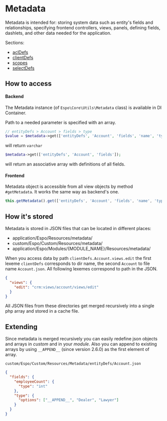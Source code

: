 # Metadata

Metadata is intended for: storing system data such as entity's fields and relationships, specifying frontend controllers, views, panels, defining fields, dashlets, and other data needed for the application.

Sections:

* [aclDefs](metadata/acl-defs.md)
* [clientDefs](metadata/client-defs.md)
* [scopes](metadata/scopes.md)
* [selectDefs](metadata/select-defs.md)

## How to access

#### Backend

The Metadata instance (of `Espo\Core\Utils\Metadata` class) is available in DI Container.

Path to a needed parameter is specified with an array.

```php
// entityDefs > Account > fields > type
$value = $metadata->get(['entityDefs', 'Account', 'fields', 'name', 'type']);
```
will return `varchar`

```php
$metadata->get(['entityDefs', 'Account', 'fields']);
```
will return an associative array with definitions of all fields.


#### Frontend

Metadata object is accessible from all view objects by method `#getMetadata`. It works the same way as backend's one.

```JavaScript
this.getMetadata().get(['entityDefs', 'Account', 'fields', 'name', 'type']);
```


## How it's stored

Metadata is stored in JSON files that can be located in different places:

* application/Espo/Resources/metadata/
* custom/Espo/Custom/Resources/metadata/
* application/Espo/Modules/{MODULE_NAME}/Resources/metadata/

When you access data by path `clientDefs.Account.views.edit` the first lexeme `clientDefs` corresponds to dir name, the second `Account` to file name `Account.json`. All following lexemes correspond to path in the JSON.
```json
{
  "views": {
    "edit": "crm:views/account/views/edit" 
  }
}
```

All JSON files from these directories get merged recursively into a single php array and stored in a cache file. 


## Extending

Since metadata is merged recursively you can easily redefine json objects and arrays in _custom_ and in your _module_. Also you can append to existing arrays by using `__APPEND__` (since version 2.6.0) as the first element of array.

`custom/Espo/Custom/Resources/Metadata/entityDefs/Account.json`

```json
{
  "fields": {
    "employeeCount": {
      "type": "int"
    },
    "type": {
      "options": ["__APPEND__", "Dealer", "Lawyer"]
    }
  }
}
```
